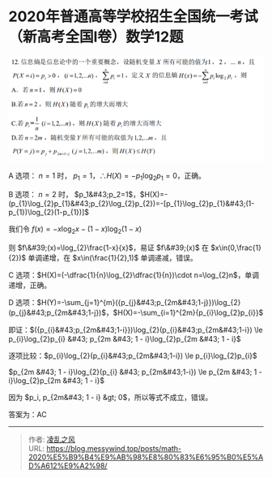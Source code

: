 # 2020年普通高等学校招生全国统一考试（新高考全国Ⅰ卷）数学12题


![](/image/misc/12.png)

A 选项： $n=1$ 时， $p_1=1$，$∴ H(X)=−p_1\log_2p_1=0$，正确。

B 选项： $n=2$ 时， $p_1&#43;p_2=1$，$H(X)=-(p_{1}\log_{2}p_{1}&#43;p_{2}\log_{2}p_{2})=-[p_{1}\log_{2}p_{1}&#43;(1-p_{1})\log_{2}(1-p_{1})]$

我们令 $f(x)=-x\log_{2}x-(1-x)\log_{2}(1-x)$

则 $f\&#39;(x)=\log_{2}\frac{1-x}{x}$，易证 $f\&#39;(x)$ 在 $x\in(0,\frac{1}{2})$ 单调递增，在 $x\in(\frac{1}{2},1)$ 单调递减，错误。

C 选项：$H(X)=(-\dfrac{1}{n}\log_{2}\dfrac{1}{n})\cdot n=\log_{2}n$，单调递增，正确。

D 选项：$H(Y)=-\sum_{j=1}^{m}({p_{j}&#43;p_{2m&#43;1-j}})\log_{2}(p_{j}&#43;p_{2m&#43;1-j})$，$H(X)=-\sum_{i=1}^{2m}{p_{i}\log_{2}p_{i}}$

即证：$({p_{i}&#43;p_{2m&#43;1-i}})\log_{2}(p_{i}&#43;p_{2m&#43;1-i}) \le p_{i}\log_{2}p_{i} &#43; p_{2m &#43; 1 - i}\log_{2}p_{2m &#43; 1 - i}$

逐项比较：$p_{i}\log_{2}(p_{i}&#43;p_{2m&#43;1-i}) \le p_{i}\log_{2}p_{i}$

$p_{2m &#43; 1 - i}\log_{2}(p_{i} &#43; p_{2m&#43;1-i}) \le p_{2m &#43; 1 - i}\log_{2}p_{2m &#43; 1 - i}$

因为 $p_i, p_{2m&#43; 1 - i} &gt; 0$，所以等式不成立，错误。

答案为：AC



---

> 作者: [凌乱之风](https://github.com/messywind)  
> URL: https://blog.messywind.top/posts/math-2020%E5%B9%B4%E9%AB%98%E8%80%83%E6%95%B0%E5%AD%A612%E9%A2%98/  

